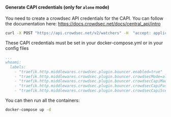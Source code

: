 #### Generate CAPI credentials (only for `alone` mode)
You need to create a crowdsec API credentials for the CAPI.
You can follow the documentation here: https://docs.crowdsec.net/docs/central_api/intro

```bash
curl -X POST "https://api.crowdsec.net/v2/watchers" -H  "accept: application/json" -H  "Content-Type: application/json" -d "{ \"password\": \"PASSWORD\",  \"machine_id\": \"LOGIN\"}"
```

These CAPI credentials must be set in your docker-compose.yml or in your config files
```yaml
...
whoami:
  labels:
    - "traefik.http.middlewares.crowdsec.plugin.bouncer.enabled=true"
    - "traefik.http.middlewares.crowdsec.plugin.bouncer.crowdsecMode=alone"
    - "traefik.http.middlewares.crowdsec.plugin.bouncer.crowdsecCapiMachineId=LOGIN"
    - "traefik.http.middlewares.crowdsec.plugin.bouncer.crowdsecCapiPassword=PASSWORD"
    - "traefik.http.middlewares.crowdsec.plugin.bouncer.crowdsecCapiScenarios=crowdsecurity/http-generic-bf,crowdsecurity/http-xss-probing,..."
```

You can then run all the containers:
```bash
docker-compose up -d
```